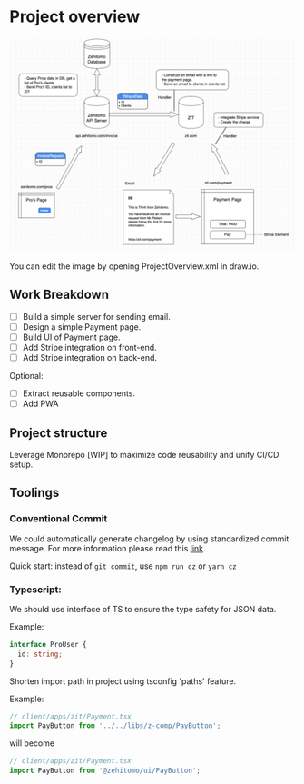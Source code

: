 # Project overview

![Project Overview](images/overview.png 'Project Overview')

You can edit the image by opening ProjectOverview.xml in draw.io.

## Work Breakdown

- [ ] Build a simple server for sending email.
- [ ] Design a simple Payment page.
- [ ] Build UI of Payment page.
- [ ] Add Stripe integration on front-end.
- [ ] Add Stripe integration on back-end.

Optional:

- [ ] Extract reusable components.
- [ ] Add PWA

## Project structure

Leverage Monorepo [WIP] to maximize code reusability and unify CI/CD setup.

## Toolings

### Conventional Commit

We could automatically generate changelog by using standardized commit message.
For more information please read this [link](https://conventionalcommits.org/).

Quick start: instead of `git commit`, use `npm run cz` or `yarn cz`

### Typescript:

We should use interface of TS to ensure the type safety for JSON data.

Example:

```ts
interface ProUser {
  id: string;
}
```

Shorten import path in project using tsconfig 'paths' feature.

Example:

```ts
// client/apps/zit/Payment.tsx
import PayButton from '../../libs/z-comp/PayButton';
```

will become

```ts
// client/apps/zit/Payment.tsx
import PayButton from '@zehitomo/ui/PayButton';
```
